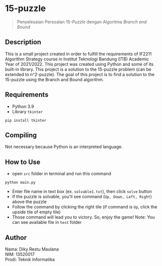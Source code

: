 # 15-puzzle

> Penyelesaian Persoalan 15-_Puzzle_ dengan Algoritma _Branch and Bound_

## **Description**
This is a small project created in order to fulfill the requirements of IF2211 Algorithm Strategy course in Institut Teknologi Bandung (ITB) Academic Year of 2021/2022. This project was created using Python and some of its built-in library. This project is a solution to the 15-puzzle problem (can be extended to n^2-puzzle). The goal of this project is to find a solution to the 15-puzzle using the Branch and Bound algorithm.

## **Requirements**
- Python 3.9
- Library `tkinter`
```
pip install tkinter
```

## **Compiling**
Not necessary because Python is an interpreted language.

## **How to Use**
- open `src` folder in terminal and run this command
```
python main.py
```
- Enter file name in text box (ex. `solvable1.txt`), then click `solve` button
- If the puzzle is solvable, you'll see command (`Up, Down, Left, Right`) above the puzzle
- Follow the command by clicking the right tile (if command is `Up`, click the upside tile of empty tile)
- Those command will lead you to victory. So, enjoy the game!
Note: You can see available file in `test` folder

## **Author**
Nama: Diky Restu Maulana \
NIM: 13520017 \
Prodi: Teknik Informatika
